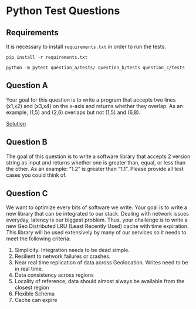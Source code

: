 # Python Test Questions

## Requirements

It is necessary to install `requirements.txt` in order to run the tests.

```
pip install -r requirements.txt

python -m pytest question_a/tests/ question_b/tests question_c/tests
```


## Question A

Your goal for this question is to write a program that accepts two lines (x1,x2) and (x3,x4) on the x-axis and returns whether they overlap. As an example, (1,5) and (2,6) overlaps but not (1,5) and (6,8).

[Solution](/question_a)

## Question B

The goal of this question is to write a software library that accepts 2 version string as input and returns whether one is greater than, equal, or less than the other. As an example: “1.2” is greater than “1.1”. Please provide all test cases you could think of.

## Question C

We want to optimize every bits of software we write. Your goal is to write a new library that can be integrated to our stack. Dealing with network issues everyday, latency is our biggest problem. Thus, your challenge is to write a new Geo Distributed LRU (Least Recently Used) cache with time expiration. This library will be used extensively by many of our services so it needs to meet the following criteria:

1. Simplicity. Integration needs to be dead simple.
1. Resilient to network failures or crashes.
1. Near real time replication of data across Geolocation. Writes need to be in real time.
1. Data consistency across regions
1. Locality of reference, data should almost always be available from the closest region
1. Flexible Schema
1. Cache can expire

